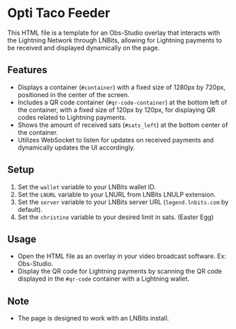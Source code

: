 # Opti Taco Feeder

This HTML file is a template for an Obs-Studio overlay that interacts with the Lightning Network through LNBits, allowing for Lightning payments to be received and displayed dynamically on the page.

## Features

- Displays a container (`#container`) with a fixed size of 1280px by 720px, positioned in the center of the screen.
- Includes a QR code container (`#qr-code-container`) at the bottom left of the container, with a fixed size of 120px by 120px, for displaying QR codes related to Lightning payments.
- Shows the amount of received sats (`#sats_left`) at the bottom center of the container.
- Utilizes WebSocket to listen for updates on received payments and dynamically updates the UI accordingly.

## Setup

1. Set the `wallet` variable to your LNBits wallet ID.
2. Set the `LNURL` variable to your LNURL from LNBits LNULP extension.
3. Set the `server` variable to your LNBits server URL (`legend.lnbits.com` by default).
4. Set the `christine` variable to your desired limit in sats.  (Easter Egg)

## Usage

- Open the HTML file as an overlay in your video broadcast software. Ex: Obs-Studio.
- Display the QR code for Lightning payments by scanning the QR code displayed in the `#qr-code` container with a Lightning wallet.

## Note

- The page is designed to work with an LNBits install.

